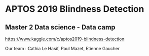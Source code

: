 # APTOS 2019 Blindness Detection
## Master 2 Data science - Data camp

https://www.kaggle.com/c/aptos2019-blindness-detection

Our team : Cathia Le Hasif, Paul Mazet, Etienne Gaucher
